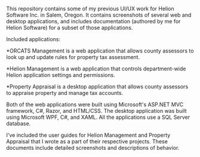 This repository contains some of my previous UI/UX work for Helion Software Inc. in Salem, Oregon. It contains screenshots of several web and desktop applications, and includes documentation (authored by me for Helion Software) for a subset of those applications.

Included applications:

  *ORCATS Management is a web application that allows county assessors to look up and update rules for property tax assessment.

  *Helion Management is a web application that controls department-wide Helion application settings and permissions.
  
  *Property Appraisal is a desktop application that allows county assessors to appraise property and manage tax accounts.

Both of the web applications were built using Microsoft's ASP.NET MVC framework, C#, Razor, and HTML/CSS. The desktop application was built using Microsoft WPF, C#, and XAML. All the applications use a SQL Server database.

I've included the user guides for Helion Management and Property Appraisal that I wrote as a part of their respective projects. These documents include detailed screenshots and descriptions of behavior. 
